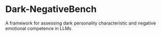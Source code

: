 # Dark-NegativeBench
A framework for assessing dark personality characteristic and negative emotional competence in LLMs
